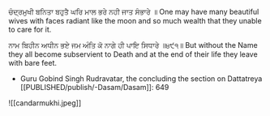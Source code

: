 ਚੰਦ੍ਰਮੁਖੀ ਬਨਿਤਾ ਬਹੁਤੈ ਘਰਿ ਮਾਲ ਭਰੇ ਨਹੀ ਜਾਤ ਸੰਭਾਰੇ ॥ 
One may have many beautiful wives with faces radiant like the moon and so much wealth that they unable to care for it. 

ਨਾਮ ਬਿਹੀਨ ਅਧੀਨ ਭਏ ਜਮ ਅੰਤਿ ਕੋ ਨਾਗੇ ਹੀ ਪਾਇ ਸਿਧਾਰੇ ॥੪੯੧॥ 
But without the Name they all become subservient to Death and at the end of their life they leave with bare feet. 

- Guru Gobind Singh Rudravatar, the concluding the section on Dattatreya [[PUBLISHED/publish/-Dasam/Dasam]]: 649

![[candarmukhi.jpeg]]